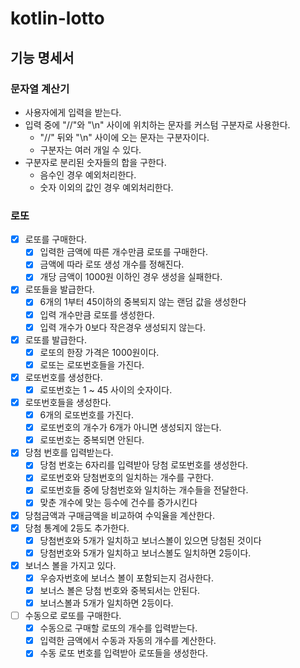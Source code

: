 
# kotlin-lotto

## 기능 명세서

### 문자열 계산기
- 사용자에게 입력을 받는다.
- 입력 중에 "//"와 "\n" 사이에 위치하는 문자를 커스텀 구분자로 사용한다.
    - "//" 뒤와 "\n" 사이에 오는 문자는 구분자이다.
    - 구분자는 여러 개일 수 있다.
- 구분자로 분리된 숫자들의 합을 구한다.
    - 음수인 경우 예외처리한다.
    - 숫자 이외의 값인 경우 예외처리한다.


### 로또
- [x] 로또를 구매한다.
    - [x] 입력한 금액에 따른 개수만큼 로또를 구매한다.
    - [x] 금액에 따라 로또 생성 개수를 정해진다.
    - [x] 개당 금액이 1000원 이하인 경우 생성을 실패한다.
- [x] 로또들을 발급한다.
    - [x] 6개의 1부터 45이하의 중복되지 않는 랜덤 값을 생성한다
    - [x] 입력 개수만큼 로또를 생성한다.
    - [x] 입력 개수가 0보다 작은경우 생성되지 않는다.
- [x] 로또를 발급한다.
    - [x] 로또의 한장 가격은 1000원이다.
    - [x] 로또는 로또번호들을 가진다.
- [x] 로또번호를 생성한다. 
    - [x] 로또번호는 1 ~ 45 사이의 숫자이다.
- [x] 로또번호들을 생성한다.
    - [x] 6개의 로또번호를 가진다.
    - [x] 로또번호의 개수가 6개가 아니면 생성되지 않는다. 
    - [x] 로또번호는 중복되면 안된다.
- [x] 당첨 번호를 입력받는다.
    - [x] 당첨 번호는 6자리를 입력받아 당첨 로또번호를 생성한다.
    - [x] 로또번호와 당첨번호의 일치하는 개수를 구한다.
    - [x] 로또번호들 중에 당첨번호와 일치하는 개수들을 전달한다.
    - [x] 맞춘 개수에 맞는 등수에 건수를 증가시킨다
- [x] 당첨금액과 구매금액을 비교하여 수익율을 계산한다.
- [x] 당첨 통계에 2등도 추가한다.
    - [x] 당첨번호와 5개가 일치하고 보너스볼이 있으면 당첨된 것이다
    - [x] 당첨번호와 5개가 일치하고 보너스볼도 일치하면 2등이다.
- [x] 보너스 볼을 가지고 있다.
    - [x] 우승자번호에 보너스 볼이 포함되는지 검사한다.
    - [x] 보너스 볼은 당첨 번호와 중복되서는 안된다.
    - [x] 보너스볼과 5개가 일치하면 2등이다.
- [ ] 수동으로 로또를 구매한다.
    - [X] 수동으로 구매할 로또의 개수를 입력받는다.
    - [X] 입력한 금액에서 수동과 자동의 개수를 계산한다.
    - [X] 수동 로또 번호를 입력받아 로또들을 생성한다.
